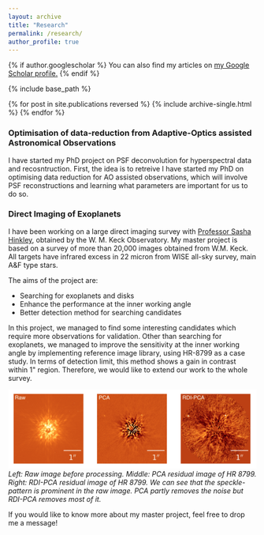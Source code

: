 ```yaml
---
layout: archive
title: "Research"
permalink: /research/
author_profile: true
---
```


{% if author.googlescholar %}
  You can also find my articles on <u><a href="{{author.googlescholar}}">my Google Scholar profile</a>.</u>
{% endif %}

{% include base_path %}

{% for post in site.publications reversed %}
  {% include archive-single.html %}
{% endfor %}

### Optimisation of data-reduction from Adaptive-Optics assisted Astronomical Observations

I have started my PhD project on PSF deconvolution for hyperspectral data and recosntruction. First, the idea is to retreive 
I have started my PhD on optimising data reduction for AO assisted observations, which will involve PSF reconstructions and learning what parameters are important for us to do so. 

### Direct Imaging of Exoplanets

I have been working on a large direct imaging survey with [Professor Sasha Hinkley](https://emps.exeter.ac.uk/physics-astronomy/staff/sh573), obtained by the W. M. Keck Observatory. My master project is based on a survey of more than 20,000 images obtained from W.M. Keck. All targets have infrared excess in 22 micron from WISE all-sky survey, main A&F type stars. 

The aims of the project are: 

* Searching for exoplanets and disks 
* Enhance the performance at the inner working angle
* Better detection method for searching candidates 

In this project, we managed to find some interesting candidates which require more observations for validation. Other than searching for exoplanets, we managed to improve the sensitivity at the inner working angle by implementing reference image library, using HR-8799 as a case study. In terms of detection limit, this method shows a gain in contrast within 1" region. Therefore, we would like to extend our work to the whole survey. 

<img src='/images/HR_8799.png' width="1500" alt>
<em>Left: Raw image before processing. Middle: PCA residual image of HR 8799. Right: RDI-PCA residual image of HR 8799. We can see that the speckle-pattern is prominent in the raw image. PCA partly removes the noise but RDI-PCA removes most of it.</em>

If you would like to know more about my master project, feel free to drop me a message!